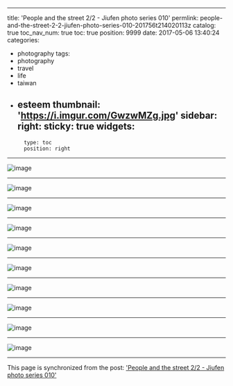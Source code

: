
---
title: 'People and the street 2/2 - Jiufen photo series 010'
permlink: people-and-the-street-2-2-jiufen-photo-series-010-201756t214020113z
catalog: true
toc_nav_num: true
toc: true
position: 9999
date: 2017-05-06 13:40:24
categories:
- photography
tags:
- photography
- travel
- life
- taiwan
- esteem
thumbnail: 'https://i.imgur.com/GwzwMZg.jpg'
sidebar:
    right:
        sticky: true
widgets:
    -
        type: toc
        position: right
---


![image](https://i.imgur.com/GwzwMZg.jpg)<hr> ![image](https://i.imgur.com/gfQONDo.jpg)<hr> ![image](https://i.imgur.com/o1ATwy7.jpg)<hr> ![image](https://i.imgur.com/i8Mt16u.jpg)<hr> ![image](https://i.imgur.com/n70xfmk.jpg)<hr> ![image](https://i.imgur.com/OV1drFz.jpg)<hr> ![image](https://i.imgur.com/PdYROxp.jpg)<hr> ![image](https://i.imgur.com/f8tQqoe.jpg)<hr> ![image](https://i.imgur.com/WwCJW7P.jpg)<hr> ![image](https://i.imgur.com/30Vy1iE.jpg)

- - -

This page is synchronized from the post: ['People and the street 2/2 - Jiufen photo series 010'](https://steemit.com/@deanliu/people-and-the-street-2-2-jiufen-photo-series-010-201756t214020113z)
